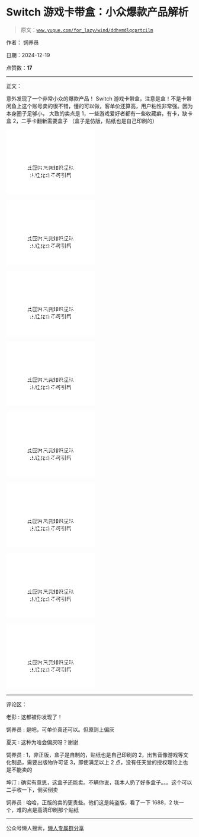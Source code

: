 # Switch 游戏卡带盒：小众爆款产品解析

> 原文：[`www.yuque.com/for_lazy/wind/ddhvmdlqcprtcilm`](https://www.yuque.com/for_lazy/wind/ddhvmdlqcprtcilm)

作者： 饲养员

日期：2024-12-19

点赞数：**17**

* * *

正文：

意外发现了一个非常小众的爆款产品！ Switch 游戏卡带盒，注意是盒！不是卡带
闲鱼上这个账号卖的很不错，懂的可以做，客单价还算高，用户粘性非常强。因为本身圈子足够小， 大致的卖点是 1，一些游戏爱好者都有一些收藏癖，有卡，缺卡盒
2，二手卡翻新需要盒子 （盒子是仿版，贴纸也是自己印刷的）

![](img/3367958a3ad288e42dc546461890dd2c.png "None")

![](img/ac98027e902ebe43fa9a6e5bd1958d4f.png "None")

![](img/993392e22d38f7027971fc73768315ee.png "None")

![](img/5baf30d3308c3c32721986953023a4fb.png "None")

![](img/acdd422fdc170f068f23aaa3a055a5c3.png "None")

![](img/5032959a41873634bc59d5f873b56d67.png "None")

![](img/30855f97577cd90807e22a313b1e4c7a.png "None")

![](img/6dc29507b1c07d09ff9142a70910f7f2.png "None")

* * *

评论区：

老彭 : 这都被你发现了！

饲养员 : 是吧，可单价真还可以。但原则上偏灰

夏天 : 这种为啥会偏灰呀？谢谢

饲养员 : 1，非正版，盒子是自制的，贴纸也是自己印刷的 2，出售音像游戏等文化制品，需要出版物许可证 3，即使满足以上 2 点，没有任天堂的授权理论上也是不能卖的

坤汀 : 确实有意思，这盒子还能卖。不瞒你说，我本人扔了好多盒子。。。这个可以二手收一下，倒买倒卖

饲养员 : 哈哈，正版的卖的更贵些。他们这是纯盗版，看了一下 1688，2 块一个，难的点是高清印刷那个贴纸

* * *

公众号懒人搜索，[懒人专属群分享](https://lazybook.fun/#/blog/group)